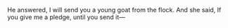 He answered, I will send you a young goat from the flock. And she said, If you give me a pledge, until you send it—
